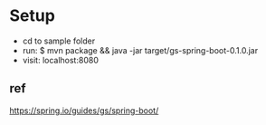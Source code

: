 # Setup

- cd to sample folder
- run: $ mvn package && java -jar target/gs-spring-boot-0.1.0.jar
- visit: localhost:8080

## ref

https://spring.io/guides/gs/spring-boot/